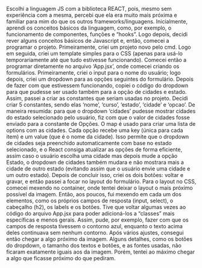 Escolhi a linguagem JS com a biblioteca REACT, pois, mesmo sem experiência com a mesma, percebi que ela era muito mais próxima e familiar para mim do que os outros frameworks/linguagens.
Inicialmente, aprendi os conceitos básicos da linguagem, como, por exemplo, o funcionamento de componentes, funções e “hooks”. Logo depois, decidi rever alguns conceitos básicos de Javascript e, então, comecei a programar o projeto.
Primeiramente, criei um projeto novo pelo cmd. Logo em seguida, criei um template simples para o CSS (apenas para usá-lo temporariamente até que tudo estivesse funcionando). Comecei então a programar diretamente no arquivo ‘App.jsx’, onde comecei criando os formulários. Primeiramente, criei o input para o nome do usuário; logo depois, criei um dropdown para as opções seguintes do formulário. Depois de fazer com que estivessem funcionando, copiei o código do dropdown para que pudesse ser usado também para a opção de cidades e estado. Assim, passei a criar as constantes que seriam usadas no projeto. Decidi criar 5 constantes, sendo elas ‘nome’, ‘curso’, ‘estado’, ‘cidade’ e ‘opcao’.
De maneira resumida: para que o dropdown ‘cidades’ pudesse mostrar cidades do estado selecionado pelo usuário, fiz com que o valor de cidades fosse enviado para a constante de Opções. O map é usado para criar uma lista de options com as cidades. Cada opção recebe uma key (única para cada item) e um value (que é o nome da cidade). Isso permite que o dropdown de cidades seja preenchido automaticamente com base no estado selecionado, e o React consiga atualizar as opções de forma eficiente, assim caso o usuário escolha uma cidade mas depois mude a opção Estado, o dropdown de cidades também mudara e não mostrara mais a cidade de outro estado (evitando assim que o usuário envie uma cidade e um outro estado). Depois de concluir isso, criei os dois botões: voltar e gravar, e então passei a focar no layout do formulário.
Para o layout no CSS, comecei mexendo no container, onde tentei deixar o layout o mais próximo possível da imagem. Então, aos poucos, fui mexendo em cada um dos elementos, como os próprios campos de resposta (input, select), o cabeçalho (h2), os labels e os botões. Tive que voltar algumas vezes ao código do arquivo App.jsx para poder adicioná-los a “classes” mais específicas e menos gerais. Assim, pude, por exemplo, fazer com que os campos de resposta tivessem o contorno azul, enquanto o texto acima deles continuava sem nenhum contorno. Após vários ajustes, consegui então chegar a algo próximo da imagem.
Alguns detalhes, como os botões do dropdown, o tamanho dos textos e botões, e as fontes usadas, não ficaram exatamente iguais aos da imagem. Porém, tentei ao máximo chegar a algo que ficasse próximo do que pediram. 
